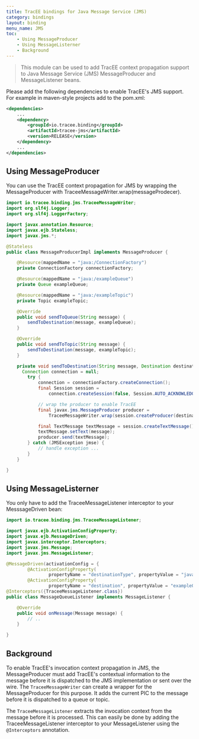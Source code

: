 ```yaml
---
title: TracEE bindings for Java Message Service (JMS)
category: bindings
layout: binding
menu_name: JMS
toc:
    - Using MessageProducer
    - Using MessageListerner
    - Background
---
```


> This module can be used to add TracEE context propagation support to Java Message Service (JMS) MessageProducer and MessageListener beans.


Please add the following dependencies to enable TracEE's JMS support. For example in maven-style projects add to the pom.xml:

```xml
<dependencies>
    ...
    <dependency>
        <groupId>io.tracee.binding</groupId>
        <artifactId>tracee-jms</artifactId>
        <version>RELEASE</version>
    </dependency>
    ...
</dependencies>
```

## Using MessageProducer
You can use the TracEE context propagation for JMS by wrapping the MessageProducer with TraceeMessageWriter.wrap(messageProdecer).

```java
import io.tracee.binding.jms.TraceeMessageWriter;
import org.slf4j.Logger;
import org.slf4j.LoggerFactory;

import javax.annotation.Resource;
import javax.ejb.Stateless;
import javax.jms.*;

@Stateless
public class MessageProducerImpl implements MessageProducer {

  	@Resource(mappedName = "java:/ConnectionFactory")
	private ConnectionFactory connectionFactory;

	@Resource(mappedName = "java:/exampleQueue")
	private Queue exampleQueue;

	@Resource(mappedName = "java:/exampleTopic")
	private Topic exampleTopic;

	@Override
	public void sendToQueue(String message) {
		sendToDestination(message, exampleQueue);
	}

	@Override
	public void sendToTopic(String message) {
		sendToDestination(message, exampleTopic);
	}

	private void sendToDestination(String message, Destination destination) {
	  Connection connection = null;
		try {
			connection = connectionFactory.createConnection();
			final Session session =
			    connection.createSession(false, Session.AUTO_ACKNOWLEDGE);

		  	// wrap the producer to enable TracEE
		  	final javax.jms.MessageProducer producer =
		  	    TraceeMessageWriter.wrap(session.createProducer(destination));

		  	final TextMessage textMessage = session.createTextMessage();
		  	textMessage.setText(message);
		  	producer.send(textMessage);
		} catch (JMSException jmse) {
			// handle exception ...
		}
	}

}

```

## Using MessageListerner
You only have to add the TraceeMessageListener interceptor to your MesssageDriven bean:

```java
import io.tracee.binding.jms.TraceeMessageListener;

import javax.ejb.ActivationConfigProperty;
import javax.ejb.MessageDriven;
import javax.interceptor.Interceptors;
import javax.jms.Message;
import javax.jms.MessageListener;

@MessageDriven(activationConfig = {
		@ActivationConfigProperty(
				propertyName = "destinationType", propertyValue = "javax.jms.Queue"),
		@ActivationConfigProperty(
				propertyName = "destination", propertyValue = "exampleQueue")})
@Interceptors({TraceeMessageListener.class})
public class MessageQueueListener implements MessageListener {

	@Override
	public void onMessage(Message message) {
		// ..
	}

}
```

## Background
To enable TracEE's invocation context propagation in JMS, the MessageProducer must add TracEE's contextual information
to the message before it is dispatched to the JMS implementation or sent over the wire.
The `TraceeMessageWriter` can create a wrapper for the MessageProducer for this purpose.
It adds the current PIC to the message before it is dispatched to a queue or topic.

The `TraceeMessageListener` extracts the invocation context from the message before it is processed.
This can easily be done by adding the TraceeMessageListener interceptor to your MessageListener using
the `@Interceptors` annotation.
